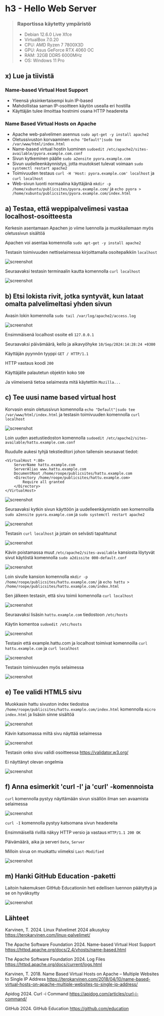 # h3 - Hello Web Server

>### Raportissa käytetty ympäristö
>- Debian 12.6.0 Live Xfce
>- VirtualBox 7.0.20
>- CPU: AMD Ryzen 7 7800X3D
>- GPU: Asus GeForce RTX 4060 OC
>- RAM: 32GB DDR5 6000MHz
>- OS: Windows 11 Pro

## x) Lue ja tiivistä
### Name-based Virtual Host Support
- Yleensä yksinkertaisempi kuin IP-based
- Mahdollistaa saman IP-osoitteen käytön usealla eri hostilla
- Käyttäjän tulee ilmoittaa hostnimi osana HTTP headereita

### Name Based Virtual Hosts on Apache
- Apache web-palvelimen asennus `sudo apt-get -y install apache2`
- Oletussivuston korvaaminen `echo "Default"|sudo tee /var/www/html/index.html`
- Name-based virtual hostin luominen `sudoedit /etc/apache2/sites-available/pyora.example.com.conf`
- Sivun kytkeminen päälle `sudo a2ensite pyora.example.com`
- Sivun uudelleenkäynnistys, jotta muutokset tulevat voimaan `sudo systemctl restart apache2`
- Toimivuuden testaus `curl -H 'Host: pyora.example.com' localhost` ja `curl localhost`
- Web-sivun luonti normaalina käyttäjänä `mkdir -p /home/xubuntu/publicsites/pyora.example.com/` ja `echo pyora > /home/xubuntu/publicsites/pyora.example.com/index.html`

## a) Testaa, että weppipalvelimesi vastaa localhost-osoitteesta
Kerkesin asentamaan Apachen jo viime luennolla ja muokkailemaan myös oletussivun sisältöä

Apachen voi asentaa komennolla `sudo apt-get -y install apache2`

Testasin toimivuuden nettiselaimessa kirjoittamalla osoitepalkkiin `localhost`

![screenshot](https://i.imgur.com/lszMmWo.png)

Seuraavaksi testasin terminaalin kautta komennolla `curl localhost`

![screenshot](https://i.imgur.com/XweiJ2w.png)

## b) Etsi lokista rivit, jotka syntyvät, kun lataat omalta palvelimeltasi yhden sivun
Avasin lokin komennolla `sudo tail /var/log/apache2/access.log`

![screenshot](https://i.imgur.com/QohgaYF.png)

Ensimmäisenä localhost osoite eli `127.0.0.1`

Seuraavaksi päivämäärä, kello ja aikavyöhyke `10/Sep/2024:14:28:24 +0300`

Käyttäjän pyynnön tyyppi `GET / HTTP/1.1`

HTTP vastaus koodi `200`

Käyttäjälle palautetun objektin koko `500`

Ja viimeisenä tietoa selaimesta mitä käytettiin `Mozilla...` 

## c) Tee uusi name based virtual host
Korvasin ensin oletussivun komennolla `echo "Default"|sudo tee /var/www/html/index.html` ja testasin toimivuuden komennolla `curl localhost`

![screenshot](https://i.imgur.com/Z0fBCDs.png)

Loin uuden asetustiedoston komennolla `sudoedit /etc/apache2/sites-available/hattu.example.com.conf`

Ruudulle aukesi tyhjä tekstieditori johon tallensin seuraavat tiedot:

    <VirtualHost *:80>
        ServerName hattu.example.com
        ServerAlias www.hattu.example.com
        DocumentRoot /home/roope/publicsites/hattu.example.com
        <Directory /home/roope/publicsites/hattu.example.com>
            Require all granted
        </Directory>
    </VirtualHost>

![screenshot](https://i.imgur.com/dvMapFe.png)

Seuraavaksi kytkin sivun käyttöön ja uudelleenkäynnistin sen komennoilla `sudo a2ensite pyora.example.com` ja `sudo systemctl restart apache2`

![screenshot](https://i.imgur.com/PZeWjTu.png)

Testasin `curl localhost` ja jotain on selvästi tapahtunut

![screenshot](https://i.imgur.com/ehx9a89.png)

Kävin poistamassa muut `/etc/apache2/sites-available` kansiosta löytyvät sivut käytöstä komennolla `sudo a2dissite 000-default.conf`

![screenshot](https://i.imgur.com/wBuBwG6.png)

Loin sivulle kansion komennolla `mkdir -p /home/roope/publicsites/hattu.example.com/` ja `echo hattu > /home/roope/publicsites/hattu.example.com/index.html`

Sen jälkeen testasin, että sivu toimii komennolla `curl localhost`

![screenshot](https://i.imgur.com/3bjhcF5.png)

Seuraavaksi lisäsin `hattu.example.com` tiedostoon `/etc/hosts`

Käytin komentoa `sudoedit /etc/hosts`

![screenshot](https://i.imgur.com/XCoZhqV.png)

Testasin että example.hattu.com ja localhost toimivat komennoilla `curl hattu.example.com` ja `curl localhost`

![screenshot](https://i.imgur.com/BwXsToZ.png)

Testasin toimivuuden myös selaimessa

![screenshot](https://i.imgur.com/eBnXLVt.png)

## e) Tee validi HTML5 sivu
Muokkasin hattu sivuston index tiedostoa `/home/roope/publicsites/hattu.example.com/index.html` komennolla `micro index.html` ja lisäsin sinne sisältöä

![screenshot](https://i.imgur.com/TkEq8Ce.png)

Kävin katsomassa miltä sivu näyttää selaimessa

![screenshot](https://i.imgur.com/oS35M6j.png)

Testasin onko sivu validi osoitteessa https://validator.w3.org/

Ei näyttänyt olevan ongelmia

![screenshot](https://i.imgur.com/c320g6c.png)

## f) Anna esimerkit 'curl -I' ja 'curl' -komennoista

`curl` komennolla pystyy näyttämään sivun sisällön ilman sen avaamista selaimessa

![screenshot](https://i.imgur.com/4RFF2b7.png)

`curl -I` komennolla pystyy katsomana sivun headereita

Ensimmäisellä rivillä näkyy HTTP versio ja vastaus `HTTP/1.1 200 OK`

Päivämäärä, aika ja serveri `Date`, `Server`

Milloin sivua on muokattu viimeksi `Last-Modified`

![screenshot](https://i.imgur.com/0ySOH56.png)

## m) Hanki GitHub Education -paketti
Laitoin hakemuksen GitHub Educationiin heti edellisen luennon päätyttyä ja se on hyväksytty

![screenshot](https://i.imgur.com/9cG4WQO.png)

## Lähteet
Karvinen, T. 2024. Linux Palvelimet 2024 alkusyksy https://terokarvinen.com/linux-palvelimet/

The Apache Software Foundation 2024. Name-based Virtual Host Support https://httpd.apache.org/docs/2.4/vhosts/name-based.html

The Apache Software Foundation 2024. Log Files https://httpd.apache.org/docs/current/logs.html

Karvinen, T. 2018. Name Based Virtual Hosts on Apache – Multiple Websites to Single IP Address https://terokarvinen.com/2018/04/10/name-based-virtual-hosts-on-apache-multiple-websites-to-single-ip-address/

Apidog 2024. Curl -i Command https://apidog.com/articles/curl-i-command/

GitHub 2024. GitHub Education https://github.com/education
